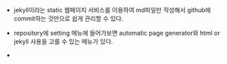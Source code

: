   - jekyll이라는 static 웹페이지 서비스를 이용하여 md파일만 작성해서 github에 commit하는 것만으로 쉽게 관리할 수 있다.

 - repository에 setting 메뉴에 들어가보면 automatic page generator와 html or jekyll 사용을 고를 수 있는 메뉴가 있다.

  - 


